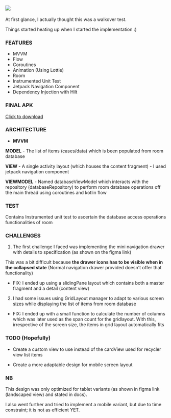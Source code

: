 
<h1><img src="https://user-images.githubusercontent.com/39574228/152663342-6240ba71-1f28-49a3-be83-4189e60723a3.png"></h1>


At first glance, I actually thought this was a walkover test.

Things started heating up when I started the implementation :)

### FEATURES

- MVVM
- Flow
- Coroutines
- Animation (Using Lottie)
- Room
- Instrumented Unit Test
- Jetpack Navigation Component
- Dependency Injection with Hilt

### FINAL APK

<a href="">Click to download</a>


### ARCHITECTURE

- **MVVM** 

**MODEL** - The list of items (cases/data) which is been populated from room database

**VIEW** - A single activity layout (which houses the content fragment) -  I used jetpack navigation component

**VIEWMODEL** - Named databaseViewModel which interacts with the repository (databaseRepository) to perform room database operations off the main thread using coroutines and kotlin flow

### TEST
Contains Instrumented unit test to ascertain the database access operations functionalities of room


### CHALLENGES

1. The first challenge I faced was implementing the mini navigation drawer with details to specification (as shown on the figma link)
 
This was a bit difficult because **the drawer icons has to be visible when in the collapsed state** (Normal navigation drawer provided doesn't offer that functionality)
 
 - FIX: I ended up using a slidingPane layout which contains both a master fragment and a detail (content view) 
 
2. I had some issues using GridLayout manager to adapt to various screen sizes while displaying the list of items from room database
 
-  FIX: I ended up with a small function to calculate the number of columns which was later used as the span count for the gridlayout. With this, irrespective of the screen size, the items in grid layout automatically fits 


### TODO (Hopefully)

- Create a custom view to use instead of the cardView used for recycler view list items

- Create a more adaptable design for mobile screen layout

### NB

This design was only optimized for tablet variants (as shown in figma link (landscaped view) and stated in docs).

I also went further and tried to implement a mobile variant, but due to time constraint; it is not as efficient YET.


